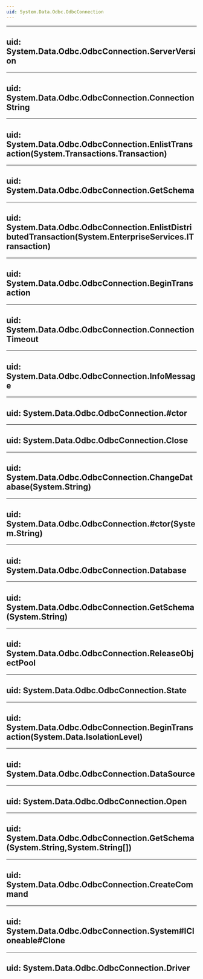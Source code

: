 ```yaml
---
uid: System.Data.Odbc.OdbcConnection
---
```


---
uid: System.Data.Odbc.OdbcConnection.ServerVersion
---

---
uid: System.Data.Odbc.OdbcConnection.ConnectionString
---

---
uid: System.Data.Odbc.OdbcConnection.EnlistTransaction(System.Transactions.Transaction)
---

---
uid: System.Data.Odbc.OdbcConnection.GetSchema
---

---
uid: System.Data.Odbc.OdbcConnection.EnlistDistributedTransaction(System.EnterpriseServices.ITransaction)
---

---
uid: System.Data.Odbc.OdbcConnection.BeginTransaction
---

---
uid: System.Data.Odbc.OdbcConnection.ConnectionTimeout
---

---
uid: System.Data.Odbc.OdbcConnection.InfoMessage
---

---
uid: System.Data.Odbc.OdbcConnection.#ctor
---

---
uid: System.Data.Odbc.OdbcConnection.Close
---

---
uid: System.Data.Odbc.OdbcConnection.ChangeDatabase(System.String)
---

---
uid: System.Data.Odbc.OdbcConnection.#ctor(System.String)
---

---
uid: System.Data.Odbc.OdbcConnection.Database
---

---
uid: System.Data.Odbc.OdbcConnection.GetSchema(System.String)
---

---
uid: System.Data.Odbc.OdbcConnection.ReleaseObjectPool
---

---
uid: System.Data.Odbc.OdbcConnection.State
---

---
uid: System.Data.Odbc.OdbcConnection.BeginTransaction(System.Data.IsolationLevel)
---

---
uid: System.Data.Odbc.OdbcConnection.DataSource
---

---
uid: System.Data.Odbc.OdbcConnection.Open
---

---
uid: System.Data.Odbc.OdbcConnection.GetSchema(System.String,System.String[])
---

---
uid: System.Data.Odbc.OdbcConnection.CreateCommand
---

---
uid: System.Data.Odbc.OdbcConnection.System#ICloneable#Clone
---

---
uid: System.Data.Odbc.OdbcConnection.Driver
---
